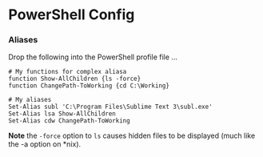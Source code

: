 # PowerShell Config

### Aliases

Drop the following into the PowerShell profile file ...
``` Posh
# My functions for complex aliasa
function Show-AllChildren {ls -force}
function ChangePath-ToWorking {cd C:\Working}
 
# My aliases
Set-Alias subl 'C:\Program Files\Sublime Text 3\subl.exe'
Set-Alias lsa Show-AllChildren
Set-Alias cdw ChangePath-ToWorking
```

**Note** the `-force` option to `ls` causes hidden files to be displayed (much like the -a option on *nix).